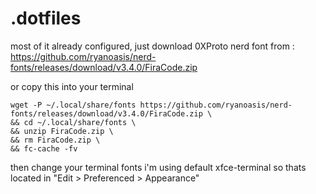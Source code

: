 # .dotfiles

most of it already configured, just download 0XProto nerd font from : https://github.com/ryanoasis/nerd-fonts/releases/download/v3.4.0/FiraCode.zip

or copy this into your terminal

```
wget -P ~/.local/share/fonts https://github.com/ryanoasis/nerd-fonts/releases/download/v3.4.0/FiraCode.zip \
&& cd ~/.local/share/fonts \
&& unzip FiraCode.zip \
&& rm FiraCode.zip \
&& fc-cache -fv
```

then change your terminal fonts
i'm using default xfce-terminal so thats located in "Edit > Preferenced > Appearance" 
